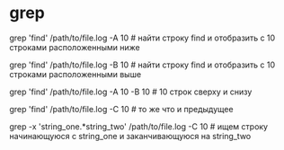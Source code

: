 # grep

grep 'find' /path/to/file.log -A 10          # найти строку find и отобразить с 10 строками расположенными ниже

grep 'find' /path/to/file.log -B 10          # найти строку find и отобразить с 10 строками расположенными выше 

grep 'find' /path/to/file.log -A 10 -B 10    # 10 строк сверху и снизу

grep 'find' /path/to/file.log -C 10          # то же что и предыдущее

grep -x 'string_one.*string_two' /path/to/file.log -C 10 # ищем строку начинающуюся с string_one и заканчивающуюся на string_two
